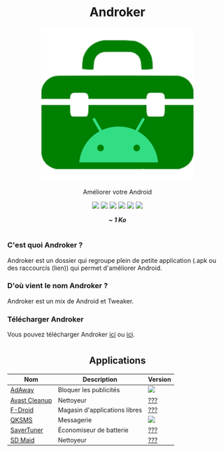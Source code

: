 <div align="center">
  <h1>Androker</h1>
  <img src="logo.png" height="350" width="350" />
  <p>Améliorer votre Android</p>
  
  <a href="https://github.com/LeBazarDeBryan/Androker/stargazers"><img src="https://img.shields.io/github/stars/LeBazarDeBryan/Androker?color=00aaff&style=flat&label=%C3%89toile" /></a>
  <a href="https://github.com/LeBazarDeBryan/Androker/forks"><img src="https://img.shields.io/github/forks/LeBazarDeBryan/Androker?color=00aaff&style=flat&label=Fork" /></a>
  <a href="https://github.com/LeBazarDeBryan/Androker/watchers"><img src="https://img.shields.io/github/watchers/LeBazarDeBryan/Androker?color=00aaff&style=flat&label=Watchers" /></a>
  <a href="https://github.com/LeBazarDeBryan/Androker/issues"><img src="https://img.shields.io/github/issues/LeBazarDeBryan/Androker?color=00aaff&style=flat&label=Issues" /></a>
  <a href="https://github.com/LeBazarDeBryan/Androker/releases/latest"><img src="https://img.shields.io/github/release/LeBazarDeBryan/Androker?color=00aaff&style=flat&label=Version" /></a>
  <a href="https://github.com/LeBazarDeBryan/Androker/releases/latest/download/Androker.zip"><img src="https://img.shields.io/github/downloads/LeBazarDeBryan/Androker/total.svg?color=00aaff&style=flat" /></a>
  
  <p><strong><em>~ 1 Ko</em></strong></p>
</div>

#

<h3>C'est quoi Androker ?</h3>
<p>Androker est un dossier qui regroupe plein de petite application (.apk ou des raccourcis (lien)) qui permet d'améliorer Android.</p>

<h3>D'où vient le nom Androker ?</h3>
<p>Androker est un mix de Android et Tweaker.</p>

<h3>Télécharger Androker</h3>
<p>Vous pouvez télécharger Androker <a href="https://github.com/LeBazarDeBryan/Androker/releases/latest/download/Androker.zip">ici</a> ou <a href="Androker.zip?raw=true">ici</a>.</p>

#

<div align="center">
  <h2>Applications</h2>
  
  | Nom | Description | Version |
  |-----|-------------|---------|
  | <a href="https://adaway.org/">AdAway</a> | Bloquer les publicités | <a href="https://f-droid.org/packages/org.adaway/"><img src="https://img.shields.io/github/release/AdAway/AdAway.svg?style=flat&label=" /></a> |
  | <a href="">Avast Cleanup</a> | Nettoyeur | <a href="https://play.google.com/store/apps/details?id=com.avast.android.cleaner">???</a> |
  | <a href="https://f-droid.org">F-Droid</a> | Magasin d'applications libres | <a href="https://f-droid.org/F-Droid.apk">???</a> |
  | <a href="">QKSMS</a> | Messagerie | <a href="https://f-droid.org/packages/com.moez.QKSMS/"><img src="https://img.shields.io/github/release/moezbhatti/qksms.svg?style=flat&label=" /></a> |
  | <a href="">SaverTuner</a> | Économiseur de batterie | <a href="https://f-droid.org/packages/s1m.savertuner/">???</a> |
  | <a href="">SD Maid</a> | Nettoyeur | <a href="https://play.google.com/store/apps/details?id=eu.thedarken.sdm">???</a> |

</div>

